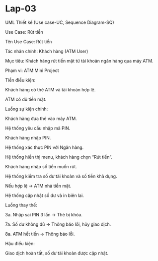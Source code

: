 # Lap-03

UML Thiết kế (Use case-UC, Sequence Diagram-SQ)

Use Case: Rút tiền



Tên Use Case: Rút tiền

Tác nhân chính: Khách hàng (ATM User)

Mục tiêu: Khách hàng rút tiền mặt từ tài khoản ngân hàng qua máy ATM.

Phạm vi: ATM Mini Project

Tiền điều kiện:



Khách hàng có thẻ ATM và tài khoản hợp lệ.



ATM có đủ tiền mặt.



Luồng sự kiện chính:



Khách hàng đưa thẻ vào máy ATM.



Hệ thống yêu cầu nhập mã PIN.



Khách hàng nhập PIN.



Hệ thống xác thực PIN với Ngân hàng.



Hệ thống hiển thị menu, khách hàng chọn “Rút tiền”.



Khách hàng nhập số tiền muốn rút.



Hệ thống kiểm tra số dư tài khoản và số tiền khả dụng.



Nếu hợp lệ → ATM nhả tiền mặt.



Hệ thống cập nhật số dư và in biên lai.



Luồng thay thế:



3a. Nhập sai PIN 3 lần → Thẻ bị khóa.



7a. Số dư không đủ → Thông báo lỗi, hủy giao dịch.



8a. ATM hết tiền → Thông báo lỗi.



Hậu điều kiện:



Giao dịch hoàn tất, số dư tài khoản được cập nhật.

